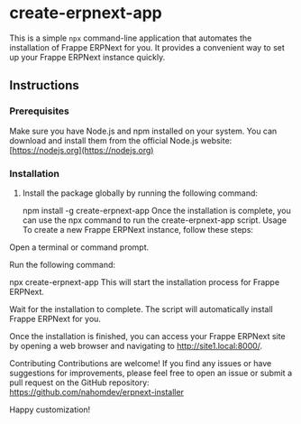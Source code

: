 # create-erpnext-app

This is a simple `npx` command-line application that automates the installation of Frappe ERPNext for you. It provides a convenient way to set up your Frappe ERPNext instance quickly.

## Instructions

### Prerequisites

Make sure you have Node.js and npm installed on your system. You can download and install them from the official Node.js website: [https://nodejs.org](https://nodejs.org)

### Installation

1. Install the package globally by running the following command:

   npm install -g create-erpnext-app
   Once the installation is complete, you can use the npx command to run the create-erpnext-app script.
   Usage
   To create a new Frappe ERPNext instance, follow these steps:

Open a terminal or command prompt.

Run the following command:

npx create-erpnext-app
This will start the installation process for Frappe ERPNext.

Wait for the installation to complete. The script will automatically install Frappe ERPNext for you.

Once the installation is finished, you can access your Frappe ERPNext site by opening a web browser and navigating to http://site1.local:8000/.

Contributing
Contributions are welcome! If you find any issues or have suggestions for improvements, please feel free to open an issue or submit a pull request on the GitHub repository: https://github.com/nahomdev/erpnext-installer

Happy customization!
 
